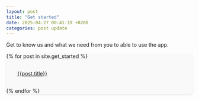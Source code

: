 ```yaml
---
layout: post
title: "Get started"
date: 2025-04-27 00:41:19 +0200
categories: post update
---
```


Get to know us and what we need from you to able to use the app.

<style>
.card{
    background-color: #f9f9f9;
    border-radius: 8px;
    box-shadow: 0 2px 4px rgba(0,0,0,0.1);
    overflow: hidden;
   
}

.card h3{
    margin-top: 0;
    margin-bottom: 10px;
}
.card p {
    margin: 10px;
    padding: 20px;
    
}
</style>

<div class="card">
  {% for post in site.get_started %}
  <div>
    <a href="{{post.url|relative_url}}">
      <p>{{post.title}}</p>
    </a>
  </div>
  {% endfor %}
</div>
